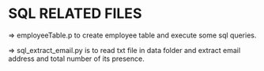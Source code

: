 # SQL RELATED FILES

  => employeeTable.p to create employee table and execute some sql queries.
  
  => sql_extract_email.py is to read txt file in data folder and extract 
     email address and total number of its presence.
  

